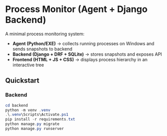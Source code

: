 # Process Monitor (Agent + Django Backend)

A minimal process monitoring system:
- **Agent (Python/EXE)** → collects running processes on Windows and sends snapshots to backend
- **Backend (Django + DRF + SQLite)** → stores snapshots and exposes API
- **Frontend (HTML + JS + CSS)** → displays process hierarchy in an interactive tree

## Quickstart

### Backend
```powershell
cd backend
python -m venv .venv
.\.venv\Scripts\Activate.ps1
pip install -r requirements.txt
python manage.py migrate
python manage.py runserver
